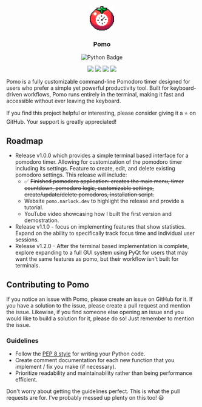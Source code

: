 <div align="center">
  <a href="https://discord.gg/eEbEYbXaNS">
    <img
      src="./assets/icon.png"
      alt="Pomo Icon"
      height="64"
    />
  </a>
  <h3>
    <b>
      Pomo
    </b>
  </h3>
  <p>
    <img src="https://img.shields.io/badge/python-3670A0?style=for-the-badge&logo=python&logoColor=ffdd54" alt="Python Badge" />
  </p>

  <!-- GitHub Shields-->
  <p align="center">
    <a href="https://github.com/narlock/pomo/releases/"><img src="https://img.shields.io/github/downloads/narlock/pomo/total.svg"></a>
    <a href="https://github.com/narlock/pomo/releases/"><img src="https://img.shields.io/github/v/release/narlock/pomo"></a>
    <a href="https://github.com/narlock/pomo/commits/main"><img src="https://img.shields.io/github/last-commit/narlock/pomo"></a>
    <a href="https://discord.gg/eEbEYbXaNS"><img src="https://discordapp.com/api/guilds/821757961830793236/widget.png?style=shield"></a>
  </p>
</div>

Pomo is a fully customizable command-line Pomodoro timer designed for users who prefer a simple yet powerful productivity tool. Built for keyboard-driven workflows, Pomo runs entirely in the terminal, making it fast and accessible without ever leaving the keyboard.

If you find this project helpful or interesting, please consider giving it a ⭐ on GitHub. Your support is greatly appreciated!

## Roadmap
- Release v1.0.0 which provides a simple terminal based interface for a pomodoro timer. Allowing for customization of the pomodoro timer including its settings. Feature to create, edit, and delete existing pomodoro settings. This release will include:
    - ✅ ~~Finished pomodoro application: creates the main menu, timer countdown, pomodoro logic, customizable settings, create/update/delete pomodoros, installation script.~~
    - Website `pomo.narlock.dev` to highlight the release and provide a tutorial.
    - YouTube video showcasing how I built the first version and demostration.
- Release v1.1.0 - focus on implementing features that show statistics. Expand on the ability to specifically track focus time and individual user sessions.
- Release v1.2.0 - After the terminal based implementation is complete, explore expanding to a full GUI system using PyQt for users that may want the same features as pomo, but their workflow isn't built for terminals.

## Contributing to Pomo
If you notice an issue with Pomo, please create an issue on GitHub for it. If you have a solution to the issue, please create a pull request and mention the issue. Likewise, if you find someone else opening an issue and you would like to build a solution for it, please do so! Just remember to mention the issue.

### Guidelines
- Follow the [PEP 8 style](https://peps.python.org/pep-0008/) for writing your Python code.
- Create comment documentation for each new function that you implement / fix you make (if necessary).
- Prioritize readability and maintainability rather than being performance efficient.

Don't worry about getting the guidelines perfect. This is what the pull requests are for. I've probably messed up plenty on this too! 😃
